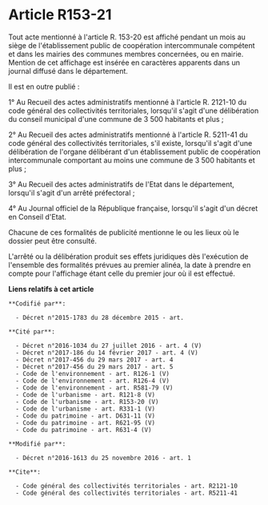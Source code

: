 # Article R153-21

Tout acte mentionné à l'article R. 153-20 est affiché pendant un mois au siège de l'établissement public de coopération
intercommunale compétent et dans les mairies des communes membres concernées, ou en mairie. Mention de cet affichage est
insérée en caractères apparents dans un journal diffusé dans le département. 

Il est en outre publié : 

1° Au Recueil des actes administratifs mentionné à l'article R. 2121-10 du code général des collectivités territoriales,
lorsqu'il s'agit d'une délibération du conseil municipal d'une commune de 3 500 habitants et plus ; 

2° Au Recueil des actes administratifs mentionné à l'article R. 5211-41 du code général des collectivités territoriales, s'il
existe, lorsqu'il s'agit d'une délibération de l'organe délibérant d'un établissement public de coopération intercommunale
comportant au moins une commune de 3 500 habitants et plus ; 

3° Au Recueil des actes administratifs de l'Etat dans le département, lorsqu'il s'agit d'un arrêté préfectoral ; 

4° Au Journal officiel de la République française, lorsqu'il s'agit d'un décret en Conseil d'Etat. 

Chacune de ces formalités de publicité mentionne le ou les lieux où le dossier peut être consulté. 

L'arrêté ou la délibération produit ses effets juridiques dès l'exécution de l'ensemble des formalités prévues  au premier
alinéa, la date à prendre en compte pour l'affichage étant celle du premier jour où il est effectué.

**Liens relatifs à cet article**

	**Codifié par**:

	  - Décret n°2015-1783 du 28 décembre 2015 - art.

	**Cité par**:

	  - Décret n°2016-1034 du 27 juillet 2016 - art. 4 (V)
	  - Décret n°2017-186 du 14 février 2017 - art. 4 (V)
	  - Décret n°2017-456 du 29 mars 2017 - art. 4
	  - Décret n°2017-456 du 29 mars 2017 - art. 5
	  - Code de l'environnement - art. R126-1 (V)
	  - Code de l'environnement - art. R126-4 (V)
	  - Code de l'environnement - art. R581-79 (V)
	  - Code de l'urbanisme - art. R121-8 (V)
	  - Code de l'urbanisme - art. R153-20 (V)
	  - Code de l'urbanisme - art. R331-1 (V)
	  - Code du patrimoine - art. D631-11 (V)
	  - Code du patrimoine - art. R621-95 (V)
	  - Code du patrimoine - art. R631-4 (V)

	**Modifié par**:

	  - Décret n°2016-1613 du 25 novembre 2016 - art. 1

	**Cite**:

	  - Code général des collectivités territoriales - art. R2121-10
	  - Code général des collectivités territoriales - art. R5211-41
